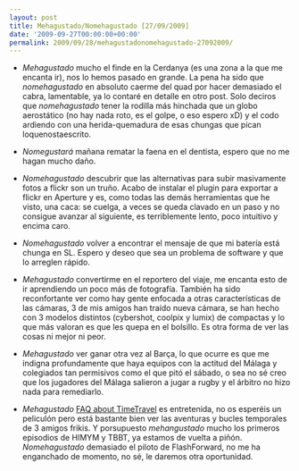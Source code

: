 ```yaml
---
layout: post
title: Mehagustado/Nomehagustado [27/09/2009]
date: '2009-09-27T00:00:00+00:00'
permalink: 2009/09/28/mehagustadonomehagustado-27092009/
---
```

- *Mehagustado* mucho el finde en la Cerdanya (es una zona a la que me encanta ir), nos lo hemos pasado en grande. La pena ha sido que *nomehagustado* en absoluto caerme del quad por hacer demasiado el cabra, lamentable, ya lo contaré en detalle en otro post. Solo deciros que *nomehagustado* tener la rodilla más hinchada que un globo aerostático (no hay nada roto, es el golpe, o eso espero xD) y el codo ardiendo con una herida-quemadura de esas chungas que pican loquenostaescrito.

- *Nomegustará* mañana rematar la faena en el dentista, espero que no me hagan mucho daño.

- *Nomehagustado* descubrir que las alternativas para subir masivamente fotos a flickr son un truño. Acabo de instalar el plugin para exportar a flickr en Aperture y es, como todas las demás herramientas que he visto, una caca: se cuelga, a veces se queda clavado en un paso y no consigue avanzar al siguiente, es terriblemente lento, poco intuitivo y encima caro.

- *Nomehagustado* volver a encontrar el mensaje de que mi batería está chunga en SL. Espero y deseo que sea un problema de software y que lo arreglen rápido.

- *Mehagustado* convertirme en el reportero del viaje, me encanta esto de ir aprendiendo un poco más de fotografía. También ha sido reconfortante ver como hay gente enfocada a otras características de las cámaras, 3 de mis amigos han traído nueva cámara, se han hecho con 3 modelos distintos (cybershot, coolpix y lumix) de compactas y lo que más valoran es que les quepa en el bolsillo. Es otra forma de ver las cosas ni mejor ni peor.

- *Mehagustado* ver ganar otra vez al Barça, lo que ocurre es que me indigna profundamente que haya equipos con la actitud del Málaga y colegiados tan permisivos como el que pitó el sábado, o sea no sé creo que los jugadores del Málaga salieron a jugar a rugby y el árbitro no hizo nada para remediarlo.

- *Mehagustado* [FAQ about TimeTravel](http://www.imdb.com/title/tt0910554/) es entretenida, no os esperéis un peliculón pero está bastante bien ver las aventuras y bucles temporales de 3 amigos frikis. Y porsupuesto *mehangustado* mucho los primeros episodios de HIMYM y TBBT, ya estamos de vuelta a piñón. *Nomehagustado* demasiado el piloto de FlashForward, no me ha enganchado de momento, no sé, le daremos otra oportunidad.
